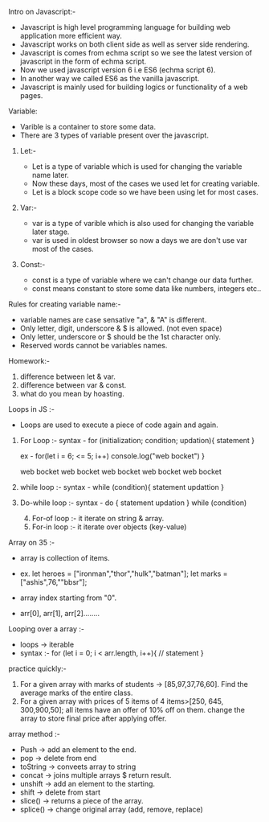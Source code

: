 Intro on Javascript:-

- Javascript is high level programming language for building web application more efficient way.
- Javascript works on both client side as well as server side rendering.
- Javascript is comes from echma script so we see the latest version of javascript in the form of echma script.
- Now we used javascript version 6 i.e ES6 (echma script 6).
- In another way we called ES6 as the vanilla javascript.
- Javascript is mainly used for building logics or functionality of a web pages.

Variable:

- Varible is a container to store some data.
- There are 3 types of variable present over the javascript.
1. Let:-
    - Let is a type of variable which is used for changing the variable name later.
    - Now these days, most of the cases we used let for creating variable.
    - Let is a block scope code so we have been using let for most cases.

2. Var:-
    - var is a type of varible which is also used for changing the variable later stage.
    - var is used in oldest browser so now a days we are don't use var most of the cases.

3. Const:-
    - const is a type of variable where we can't change our data further.
    - const means constant to store some data like numbers, integers etc..

Rules for creating variable name:-
- variable names are case sensative "a", & "A" is different.
- Only letter, digit, underscore & $ is allowed. (not even space)
- Only letter, underscore or $ should be the 1st character only.
- Reserved words cannot be variables names.


Homework:-
1. difference between let & var.
2. difference between var & const.
3. what do you mean by hoasting.












































































































Loops in JS :-

- Loops are used to execute a piece of code again and again.
1. For Loop :-
    syntax -
    for (initialization; condition; updation){
        statement
    }

    ex - 
    for(let i = 6; <= 5; i++)
        console.log("web bocket")
    }

    web bocket
    web bocket
    web bocket
    web bocket
    web bocket

2. while loop :-
    syntax - 
    while (condition){
        statement
        updattion
    }


3. Do-while loop :-
    syntax -
    do {
        statement
        updation
    } while (condition)

    4. For-of loop :- it iterate on string & array.
    5. For-in loop :- it iterate over objects (key-value)


































Array on 35 :-

- array is collection of items.
- ex.
let heroes = ["ironman","thor","hulk","batman"];
let marks = ["ashis",76,""bbsr"];

- array index starting from "0".
- arr[0], arr[1], arr[2]........

Looping over a array :-

- loops -> iterable
- syntax :- 
for (let i = 0; i < arr.length, i++){
    // statement
}

practice quickly:-
1. For a given array with marks of students -> [85,97,37,76,60]. Find the average
marks of the entire class.
2. For a given array with prices of 5 items of 4 items>[250, 645, 300,900,50];
all items have an offer of 10% off on them. change the array to store final price after applying offer.

array method :-
- Push -> add an element to the end.
- pop -> delete from end
- toString -> conveets array to string
- concat -> joins multiple arrays $ return result.
- unshift -> add an element to the starting.
- shift -> delete from start
- slice() -> returns a piece of the array.
- splice() -> change original array (add, remove, replace)